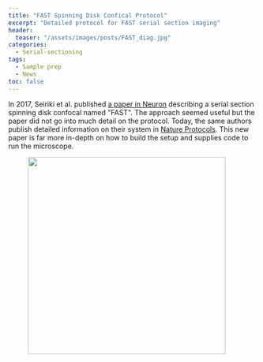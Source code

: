 ```yaml
---
title: "FAST Spinning Disk Confical Protocol"
excerpt: "Detailed protocol for FAST serial section imaging"
header:
  teaser: "/assets/images/posts/FAST_diag.jpg"
categories:
  - Serial-sectioning
tags: 
  - Sample prep
  - News
toc: false
---
```

 
In 2017, Seiriki et al. published [a paper in Neuron](https://www.sciencedirect.com/science/article/pii/S0896627317304555?via%3Dihub) describing a serial section spinning disk confocal named "FAST". 
The approach seemed useful but the paper did not go into much detail on the protocol. 
Today, the same authors publish detailed information on their system in [Nature Protocols](https://www.nature.com/articles/s41596-019-0148-4). 
This new paper is far more in-depth on how to build the setup and supplies code to run the microscope. 

<figure>
        <img width="400px" src="{{ site.baseurl }}/assets/images/posts/FAST_waterbath.jpg" >
</figure>

